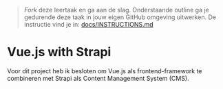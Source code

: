 > _Fork_ deze leertaak en ga aan de slag. 
Onderstaande outline ga je gedurende deze taak in jouw eigen GitHub omgeving uitwerken. 
De instructie vind je in: [docs/INSTRUCTIONS.md](https://github.com/fdnd-task/choices-choices-the-tech-stack/blob/main/docs/INSTRUCTIONS.md)

# Vue.js with Strapi
Voor dit project heb ik besloten om Vue.js als frontend-framework te combineren met Strapi als Content Management System (CMS).

